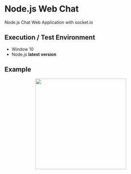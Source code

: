 # Node.js Web Chat

Node.js Chat Web Application with socket.io

## Execution / Test Environment

- Window 10
- Node.js **latest version**

## Example

<p align=center>
  <img width="300px" src="https://github.com/Xenia101/Node.js-Web-Chat/blob/master/img/image.gif?raw=true">
</p>
